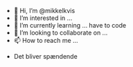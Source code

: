 - 👋 Hi, I’m @mikkelkvis
- 👀 I’m interested in ...
- 🌱 I’m currently learning ... have to code
- 💞️ I’m looking to collaborate on ...
- 📫 How to reach me ...

<!---
mikkelkvis/mikkelkvis is a ✨ special ✨ repository because its `README.md` (this file) appears on your GitHub profile.
You can click the Preview link to take a look at your changes.
--->

- Det bliver spændende
